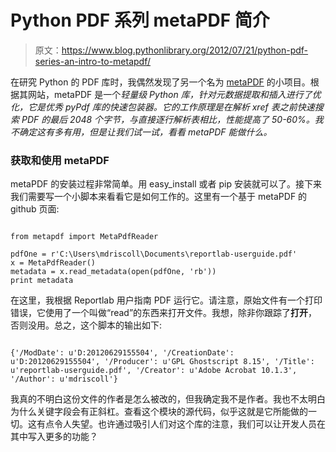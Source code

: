 # Python PDF 系列 metaPDF 简介

> 原文：<https://www.blog.pythonlibrary.org/2012/07/21/python-pdf-series-an-intro-to-metapdf/>

在研究 Python 的 PDF 库时，我偶然发现了另一个名为 [metaPDF](https://github.com/aanari/metaPdf) 的小项目。根据其网站，metaPDF 是一个*轻量级 Python 库，针对元数据提取和插入进行了优化，它是优秀 pyPdf 库的快速包装器。它的工作原理是在解析 xref 表之前快速搜索 PDF 的最后 2048 个字节，与直接逐行解析表相比，性能提高了 50-60%。我不确定这有多有用，但是让我们试一试，看看 metaPDF 能做什么。*

### 获取和使用 metaPDF

metaPDF 的安装过程非常简单。用 easy_install 或者 pip 安装就可以了。接下来我们需要写一个小脚本来看看它是如何工作的。这里有一个基于 metaPDF 的 github 页面:

```

from metapdf import MetaPdfReader

pdfOne = r'C:\Users\mdriscoll\Documents\reportlab-userguide.pdf'
x = MetaPdfReader()
metadata = x.read_metadata(open(pdfOne, 'rb'))
print metadata

```

在这里，我根据 Reportlab 用户指南 PDF 运行它。请注意，原始文件有一个打印错误，它使用了一个叫做“read”的东西来打开文件。我想，除非你跟踪了**打开**，否则没用。总之，这个脚本的输出如下:

```

{'/ModDate': u'D:20120629155504', '/CreationDate': u'D:20120629155504', '/Producer': u'GPL Ghostscript 8.15', '/Title': u'reportlab-userguide.pdf', '/Creator': u'Adobe Acrobat 10.1.3', '/Author': u'mdriscoll'}

```

我真的不明白这份文件的作者是怎么被改的，但我确定我不是作者。我也不太明白为什么关键字段会有正斜杠。查看这个模块的源代码，似乎这就是它所能做的一切。这有点令人失望。也许通过吸引人们对这个库的注意，我们可以让开发人员在其中写入更多的功能？